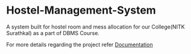 # Hostel-Management-System
A system built for hostel room and mess allocation for our College(NITK Surathkal) as a part of DBMS Course.

For more details regarding the project refer [Documentation](/Documentation.pdf)

<!-- ### For more details regarding the system please refer to SDD, SRS, UserManual of the system in Documentation folder. -->
